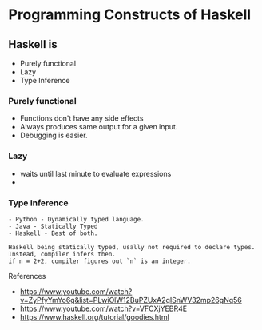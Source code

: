 # Programming Constructs of Haskell

## Haskell is 
- Purely functional
- Lazy
- Type Inference

### Purely functional
- Functions don't have any side effects
- Always produces same output for a given input.
- Debugging is easier. 

### Lazy
- waits until last minute to evaluate expressions
- 

### Type Inference
``` 
- Python - Dynamically typed language.
- Java - Statically Typed
- Haskell - Best of both. 

Haskell being statically typed, usally not required to declare types. Instead, compiler infers then.
if n = 2+2, compiler figures out `n` is an integer.
```



References
- https://www.youtube.com/watch?v=ZyPfyYmYo6g&list=PLwiOlW12BuPZUxA2gISnWV32mp26gNq56
- https://www.youtube.com/watch?v=VFCXjYEBR4E
- https://www.haskell.org/tutorial/goodies.html